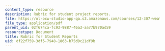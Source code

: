 ```yaml
---
content_type: resource
description: Rubric for student project reports.
file: https://ol-ocw-studio-app-qa.s3.amazonaws.com/courses/12-307-weather-and-climate-laboratory-spring-2009/df22f7593df579481863b75d9c21df9b_report_rubric.pdf
file_type: application/pdf
parent_uid: 02f674ca-fc93-9887-46a3-aa77b970ad59
resourcetype: Document
title: Rubric for Student Reports
uid: df22f759-3df5-7948-1863-b75d9c21df9b
---
```

